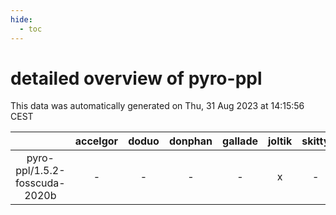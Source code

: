 ```yaml
---
hide:
  - toc
---
```


detailed overview of pyro-ppl
=============================


This data was automatically generated on Thu, 31 Aug 2023 at 14:15:56 CEST  

| |accelgor|doduo|donphan|gallade|joltik|skitty|swalot|victini|
| :---: | :---: | :---: | :---: | :---: | :---: | :---: | :---: | :---: |
|pyro-ppl/1.5.2-fosscuda-2020b|-|-|-|-|x|-|-|-|
